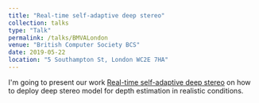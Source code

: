```yaml
---
title: "Real-time self-adaptive deep stereo"
collection: talks
type: "Talk"
permalink: /talks/BMVALondon
venue: "British Computer Society BCS"
date: 2019-05-22
location: "5 Southampton St, London WC2E 7HA"
---
```


I'm going to present our work [Real-time self-adaptive deep stereo](https://alessiotonioni.github.io/publication/realTime) on how to deploy deep stereo model for depth estimation in realistic conditions.